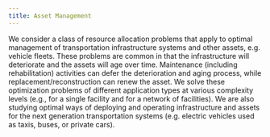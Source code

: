 ```yaml
---
title: Asset Management
---
```


	

We consider a class of resource allocation problems that apply to optimal management of transportation infrastructure systems and other assets, e.g. vehicle fleets. These problems are common in that the infrastructure will deteriorate and the assets will age over time. Maintenance (including rehabilitation) activities can defer the deterioration and aging process, while replacement/reconstruction can renew the asset. We solve these optimization problems of different application types at various complexity levels (e.g., for a single facility and for a network of facilities). We are also studying optimal ways of deploying and operating infrastructure and assets for the next generation transportation systems (e.g. electric vehicles used as taxis, buses, or private cars).